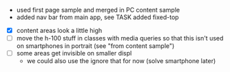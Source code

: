 
- used first page sample and merged in PC content sample
- added nav bar from main app, see TASK added fixed-top

- [x] content areas look a little high
- [ ] move the h-100 stuff in classes with media queries so that this isn't used on
  smartphones in portrait (see "from content sample")
- [ ] some areas get invisible on smaller displ
  - we could also use the ignore that for now (solve smartphone later)
